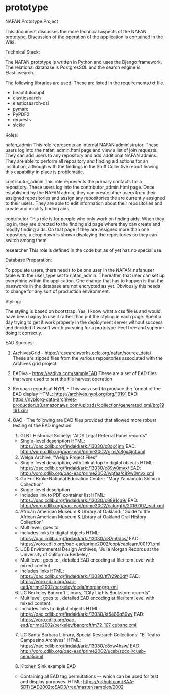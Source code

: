 # prototype
NAFAN Prototype Project

This document discusses the more technical aspects of the NAFAN prototype.  Discussion of the operation of the application is contained in the Wiki.


Technical Stack:

The NAFAN prototype is written in Python and uses the Django framework.  The relational database is PostgresSQL and the search engine is Elasticsearch.

The following libraries are used.  These are listed in the requirements.txt file.
- beautifulsoup4
- elasticsearch
- elasticsearch-dsl
- pymarc
- PyPDF2
- requests
- sickle

Roles:

nafan_admin
This role represents an internal NAFAN administrator.  These users log into the nafan_admin.html page and view a list of join requests.  They can add users to any repository and add additional NAFAN admins.  They are able to perform all repository and finding aid actions for an institution, although with the findings in the Shift Collective report leaving this capability in place is problematic.

contributor_admin
This role represents the primary contacts for a repository. These users log into the contributor_admin.html page. Once established by the NAFAN admin, they can create other users from their assigned repositories and assign any repositories the are currently assigned to their users.  They are able to edit information about their repositories and create and modify finding aids.

contributor
This role is for people who only work on finding aids.  When they log in, they are directed to the finding aid page where they can create and modify finding aids.  On that page if they are assigned more than one repository, a drop down is shown displaying the repositories so they can switch among them.

researcher
This role is defined in the code but as of yet has no special use.


Database Preparation:

To populate users, there needs to be one user in the NAFAN_nafanuser table with the user_type set to nafan_admin.  Thereafter, that user can set up everything within the application.  One change that has to happen is that the passwords in the database are not encrypted as yet.  Obviously this needs to change for any sort of production environment.

Styling:

The styling is based on bootstrap.
Yes, I know what a css file is and would have been happy to use it rather than put the styling in each page.  Spent a day trying to get it work properly in the deployment server without success and decided it wasn't worth pursuing for a prototype.  Feel free and superior doing it correctly.


EAD Sources:

1. ArchivesGrid - https://researchworks.oclc.org/nafan/source_data/  These are zipped files from the various repositories associated with the Archives 
  grid project
2. EADiva - https://eadiva.com/sampleEAD  These are a set of EAD files that were used to test the file harvest operation
3. Kerouac records at NYPL - This was used to produce the format of the EAD display 
      HTML: https://archives.nypl.org/brg/19191
      EAD: https://nyplorg-data-archives-production.s3.amazonaws.com/uploads/collection/generated_xml/brg19191.xml
4. OAC - The following are EAD files provided that allowed more robust testing of the EAD ingestion.
    1) GLBT Historical Society: "AIDS Legal Referral Panel records"
    * Single-level description
      HTML: https://oac.cdlib.org/findaid/ark:/13030/c8gx4jnt/
      EAD: http://voro.cdlib.org/oac-ead/prime2002/glhs/c8gx4jnt.xml
 
    2) Welga Archive, "Welga Project FIles"
    * Single-level description, with <dao> link at top to digital objects
      HTML: https://oac.cdlib.org/findaid/ark:/13030/c89w0mvx/
      EAD: http://voro.cdlib.org/oac-ead/prime2002/wpfaa/c89w0mvx.xml
 
    3) Go For Broke National Education Center: "Mary Yamamoto Shimizu Collection"
    * Single-level description
    * Includes link to PDF container list
      HTML: https://oac.cdlib.org/findaid/ark:/13030/c8891cg9/
      EAD: http://voro.cdlib.org/oac-ead/prime2002/catorgfb/2016.007_ead.xml
 
    4) African American Museum & Library at Oakland: "Guide to the African American Museum & Library at Oakland Oral History Collection"
    * Multilevel, goes to <c03>
    * Includes <dao> links to digital objects
      HTML: https://oac.cdlib.org/findaid/ark:/13030/c87m0dcs/
      EAD: https://voro.cdlib.org/oac-ead/prime2002/copl/caolaam/00191.xml
 
    5) UCB Environmental Design Archives, "Julia Morgan Records at the University of California Berkeley,"
    * Multilevel, goes to <c03>, detailed EAD encoding at file/item level with mixed content
    * Includes <dao> links
      HTML: https://oac.cdlib.org/findaid/ark:/13030/tf7r29p0df/
      EAD: https://voro.cdlib.org/oac-ead/prime2002/berkeley/ceda/morgangrp.xml
 
    6) UC Berkeley Bancroft Library, "City Lights Bookstore records"
    * Multilevel, goes to <c03>, detailed EAD encoding at file/item level with mixed content
    * Includes <dao> links to digital objects
      HTML: https://oac.cdlib.org/findaid/ark:/13030/kt5489q50w/
      EAD: https://voro.cdlib.org/oac-ead/prime2002/berkeley/bancroft/m72_107_cubanc.xml
 
    7) UC Santa Barbara Library, Special Research Collections: "El Teatro Campesino Archives"
      HTML: https://oac.cdlib.org/findaid/ark:/13030/c8xw4hsw/
      EAD: http://voro.cdlib.org/oac-ead/prime2002/ucsb/spcoll/cusb-cema5.xml

    8) Kitchen Sink example EAD
    * Containing all EAD tag permutations -- which can be used for test and display purposes. 
      HTML: https://github.com/SAA-SDT/EAD2002toEAD3/tree/master/samples/2002

